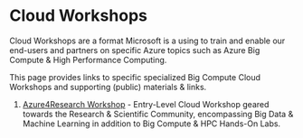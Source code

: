 # Cloud Workshops

Cloud Workshops are a format Microsoft is a using to train and enable our end-users and partners on specific Azure topics such as Azure Big Compute & High Performance Computing. 

This page provides links to specific specialized Big Compute Cloud Workshops and supporting (public) materials & links. 

1. <a href="https://github.com/azurebigcompute/CloudWorkshops/blob/master/A4RWorkshop.md">Azure4Research Workshop</a> - Entry-Level Cloud Workshop geared towards the Research & Scientific Community, encompassing Big Data & Machine Learning in addition to Big Compute & HPC Hands-On Labs. 
